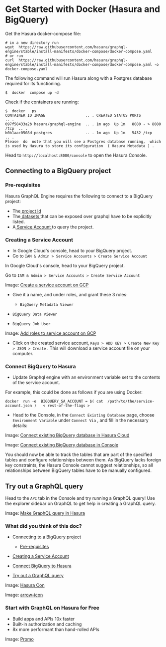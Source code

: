 # Get Started with Docker (Hasura and BigQuery)

Get the Hasura docker-compose file:

```
# in a new directory run
wget  https://raw.githubusercontent.com/hasura/graphql-engine/stable/install-manifests/docker-compose/docker-compose.yaml
# or run
curl  https://raw.githubusercontent.com/hasura/graphql-engine/stable/install-manifests/docker-compose/docker-compose.yaml -o docker-compose.yaml
```

The following command will run Hasura along with a Postgres database required for its functioning.

`$  docker  compose up -d`

Check if the containers are running:

```
$  docker   ps
CONTAINER ID IMAGE                  .. . CREATED STATUS PORTS           .. .
097f58433a2b hasura/graphql-engine  .. . 1m ago  Up 1m   8080 - > 8080 /tcp  .. .
b0b1aac0508d postgres               .. . 1m ago  Up 1m   5432 /tcp        .. .
Please  do  note that you will see a Postgres database running,  which  is used by Hasura to store its configuration  ( Hasura Metadata ) .
```

Head to `http://localhost:8080/console` to open the Hasura Console.

## Connecting to a BigQuery project​

### Pre-requisites​

Hasura GraphQL Engine requires the following to connect to a BigQuery project:

- The[ project Id ](https://support.google.com/googleapi/answer/7014113?hl=en)
- The[ datasets ](https://cloud.google.com/bigquery/docs/datasets-intro)that can be exposed over graphql have to be
explicitly listed.
- A[ Service Account ](https://cloud.google.com/iam/docs/service-accounts)to query the project.


### Creating a Service Account​

- In Google Cloud's console, head to your BigQuery project.
- Go to `IAM & Admin > Service Accounts > Create Service Account`


In Google Cloud's console, head to your BigQuery project.

Go to `IAM & Admin > Service Accounts > Create Service Account` 

Image: [ Create a service account on GCP ](https://hasura.io/docs/assets/images/1-service-account-885cfcecd0ae792ecbcce920266f2c43.png)

- Give it a name, and under roles, and grant these 3 roles:
    - `BigQuery Metadata Viewer`

- `BigQuery Data Viewer`

- `BigQuery Job User`


Image: [ Add roles to service account on GCP ](https://hasura.io/docs/assets/images/2-service-account-details-8fea0aa79db2e56eed270c33d589a62a.png)

- Click on the created service account, `Keys > ADD KEY > Create New Key > JSON > Create` . This will download a service
account file on your computer.


### Connect BigQuery to Hasura​

- Update Graphql engine with an environment variable set to the contents of the service account.


For example, this could be done as follows if you are using Docker:

`docker  run -e  BIGQUERY_SA_ACCOUNT = $( cat  /path/to/the/service-account.json )   < rest-of-the-flags >`

- Head to the Console, in the `Connect Existing Database` page, choose `Environment Variable` under `Connect Via` , and
fill in the necessary details:


Image: [ Connect existing BigQuery database in Hasura Cloud ](https://hasura.io/docs/assets/images/bigquery-add-service-account_console_2.12.1-d320ec71a03ddd7b66d86c47ac35f1fe.png)

Image: [ Connect existing BigQuery database in Console ](https://hasura.io/docs/assets/images/connect-big-query-db_console_2.10.1-189535627b354c9a6f6330b491636859.png)

You should now be able to track the tables that are part of the specified tables and configure relationships between
them. As BigQuery lacks foreign key constraints, the Hasura Console cannot suggest relationships, so all relationships between
BigQuery tables have to be manually configured.

## Try out a GraphQL query​

Head to the `API` tab in the Console and try running a GraphQL query! Use the explorer sidebar on GraphQL to get help in
creating a GraphQL query.

Image: [ Make GraphQL query in Hasura ](https://hasura.io/docs/assets/images/bigquery_api-query_2.12-9fbef7bc50041416df45501da1b8de68.png)

### What did you think of this doc?

- [ Connecting to a BigQuery project ](https://hasura.io/docs/latest/databases/bigquery/getting-started/docker/#connecting-to-a-bigquery-project)
    - [ Pre-requisites ](https://hasura.io/docs/latest/databases/bigquery/getting-started/docker/#pre-requisites)

- [ Creating a Service Account ](https://hasura.io/docs/latest/databases/bigquery/getting-started/docker/#creating-a-service-account)

- [ Connect BigQuery to Hasura ](https://hasura.io/docs/latest/databases/bigquery/getting-started/docker/#connect-bigquery-to-hasura)
- [ Try out a GraphQL query ](https://hasura.io/docs/latest/databases/bigquery/getting-started/docker/#try-out-a-graphql-query)


Image: [ Hasura Con ](https://res.cloudinary.com/dh8fp23nd/image/upload/v1686154570/hasura-con-2023/has-con-light-date_r2a2ud.png)

Image: [ arrow-icon ](https://res.cloudinary.com/dh8fp23nd/image/upload/v1683723549/main-web/chevron-right_ldbi7d.png)

### Start with GraphQL on Hasura for Free

- Build apps and APIs 10x faster
- Built-in authorization and caching
- 8x more performant than hand-rolled APIs


Image: [ Promo ](https://hasura.io/docs/assets/images/hasura-free-ff60e409244e0ea12b5a3045d1a9096b.png)